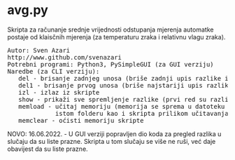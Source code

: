 # avg.py
Skripta za računanje srednje vrijednosti odstupanja mjerenja automatke postaje od klaisčnih mjerenja (za temperaturu zraka i relativnu vlagu zraka).
<pre>
Autor: Sven Azari
http://www.github.com/svenazari
Potrebni programi: Python3, PySimpleGUI (za GUI verziju)
Naredbe (za CLI verziju): 
   del - brisanje zadnjeg unosa (briše zadnji upis razlike i temperature zraka i relativne vlage zraka)
   del1 - brisanje prvog unosa (briše najstariji upis razlike i temperature zraka i relativne vlage zraka)
   izl - izlaz iz skripte
   show - prikaži sve spremljenje razlike (prvi red su razlike temperature zraka, a drugi red su razlike relativne vlage zraka)
   memload - učitaj memoriju (memorija se sprema u datoteku .mem_avg.py koju će skripta kreirati prilikom prvog korištenja te koja mora biti prisutna u
             istom folderu kao i skripta prilikom učitavanja memorije)
   memclear - oćisti memoriju skripte
</pre>

NOVO:
16.06.2022. - U GUI verziji popravljen dio koda za pregled razlika u slučaju da su liste prazne. Skripta u tom slučaju se više ne ruši, već daje obavijest da su liste prazne.
